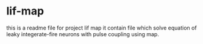 # lif-map
this is a readme file for project lif map
it contain file which solve equation of leaky integerate-fire neurons with pulse coupling using map.
